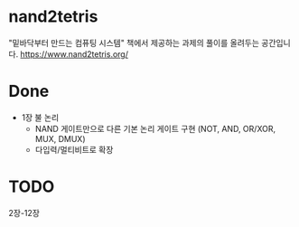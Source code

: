 # nand2tetris
"밑바닥부터 만드는 컴퓨팅 시스템" 책에서 제공하는 과제의 풀이를 올려두는 공간입니다.
https://www.nand2tetris.org/

# Done
* 1장 불 논리
  - NAND 게이트만으로 다른 기본 논리 게이트 구현 (NOT, AND, OR/XOR, MUX, DMUX)
  - 다입력/멀티비트로 확장

# TODO
2장-12장

